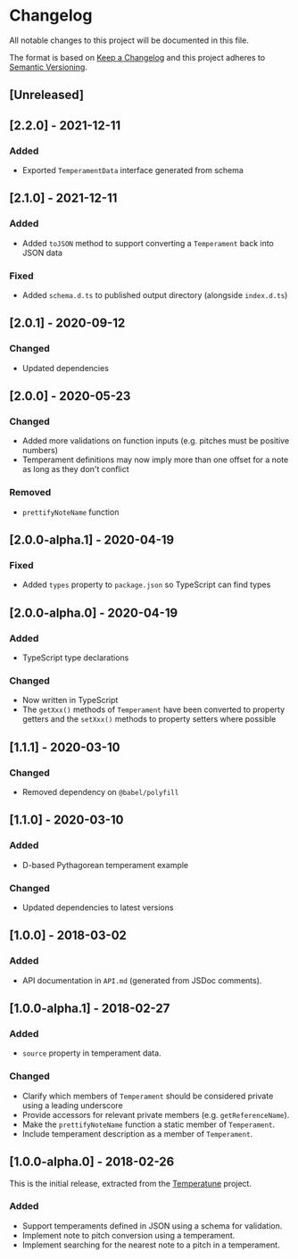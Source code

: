 # Changelog

All notable changes to this project will be documented in this file.

The format is based on [Keep a Changelog](http://keepachangelog.com/en/1.0.0/)
and this project adheres to [Semantic
Versioning](http://semver.org/spec/v2.0.0.html).

## [Unreleased]

## [2.2.0] - 2021-12-11

### Added

- Exported `TemperamentData` interface generated from schema

## [2.1.0] - 2021-12-11

### Added

- Added `toJSON` method to support converting a `Temperament` back into JSON
  data

### Fixed

- Added `schema.d.ts` to published output directory (alongside `index.d.ts`)

## [2.0.1] - 2020-09-12

### Changed

- Updated dependencies

## [2.0.0] - 2020-05-23

### Changed

- Added more validations on function inputs (e.g. pitches must be positive
  numbers)
- Temperament definitions may now imply more than one offset for a note as long
  as they don't conflict

### Removed

- `prettifyNoteName` function

## [2.0.0-alpha.1] - 2020-04-19

### Fixed

- Added `types` property to `package.json` so TypeScript can find types

## [2.0.0-alpha.0] - 2020-04-19

### Added

- TypeScript type declarations

### Changed

- Now written in TypeScript
- The `getXxx()` methods of `Temperament` have been converted to property
  getters and the `setXxx()` methods to property setters where possible

## [1.1.1] - 2020-03-10

### Changed

- Removed dependency on `@babel/polyfill`

## [1.1.0] - 2020-03-10

### Added

- D-based Pythagorean temperament example

### Changed

- Updated dependencies to latest versions

## [1.0.0] - 2018-03-02

### Added

- API documentation in `API.md` (generated from JSDoc comments).

## [1.0.0-alpha.1] - 2018-02-27

### Added

- `source` property in temperament data.

### Changed

- Clarify which members of `Temperament` should be considered private using a
  leading underscore
- Provide accessors for relevant private members (e.g. `getReferenceName`).
- Make the `prettifyNoteName` function a static member of `Temperament`.
- Include temperament description as a member of `Temperament`.

## [1.0.0-alpha.0] - 2018-02-26

This is the initial release, extracted from the
[Temperatune](https://github.com/ianprime0509/temperatune) project.

### Added

- Support temperaments defined in JSON using a schema for validation.
- Implement note to pitch conversion using a temperament.
- Implement searching for the nearest note to a pitch in a temperament.
